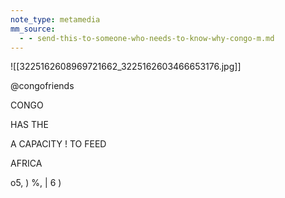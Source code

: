 ```yaml
---
note_type: metamedia
mm_source:
  - - send-this-to-someone-who-needs-to-know-why-congo-m.md
---
```


![[3225162608969721662_3225162603466653176.jpg]]

@congofriends

CONGO

HAS THE

A CAPACITY
! TO FEED

AFRICA

o5,
) %,
| 6 )

